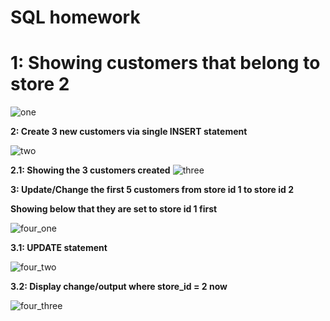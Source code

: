 # SQL homework

# 1: Showing customers that belong to store 2

![one](https://github.com/DanEbrah/homework/assets/50346743/02cf12ef-1e65-494d-b81b-4c32cc3a6818)

**2: Create 3 new customers via single INSERT statement**

![two](https://github.com/DanEbrah/homework/assets/50346743/e907bd25-09ca-4d10-9dff-e019b1e62489)

**2.1: Showing the 3 customers created** 
![three](https://github.com/DanEbrah/homework/assets/50346743/5ee9ca98-e7a6-4133-8914-dc6a75c8e9f8)

**3: Update/Change the first 5 customers from store id 1 to store id 2**

**Showing below that they are set to store id 1 first**

![four_one](https://github.com/DanEbrah/homework/assets/50346743/8cb8326f-e6c7-47c3-9037-c91e30557ef3)

**3.1: UPDATE statement** 

![four_two](https://github.com/DanEbrah/homework/assets/50346743/069680b7-8ff3-4485-a599-ad8683612de7)

**3.2: Display change/output where store_id = 2 now** 

![four_three](https://github.com/DanEbrah/homework/assets/50346743/8d1ef5e8-ec07-4c53-9028-4ab538c017e7)




